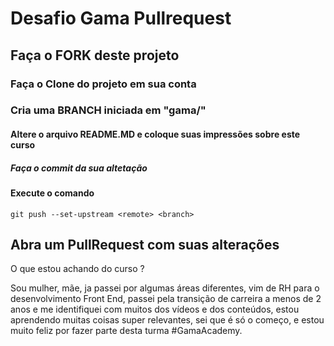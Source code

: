 # Desafio Gama Pullrequest

## Faça o FORK deste projeto

### Faça o Clone do projeto em sua conta

### Cria uma BRANCH iniciada em "gama/"

#### Altere o arquivo README.MD e coloque suas impressões sobre este curso

##### Faça o commit da sua altetação

#### Execute o comando

`git push --set-upstream <remote> <branch>`

## Abra um PullRequest com suas alterações

O que estou achando do curso ?

Sou mulher, mãe, ja passei por algumas áreas diferentes, vim de RH para o desenvolvimento Front End, passei pela transição de carreira a menos de 2 anos e me identifiquei com muitos dos vídeos e dos conteúdos, estou aprendendo muitas coisas super relevantes, sei que é só o começo, e estou muito feliz por fazer parte desta turma #GamaAcademy.
